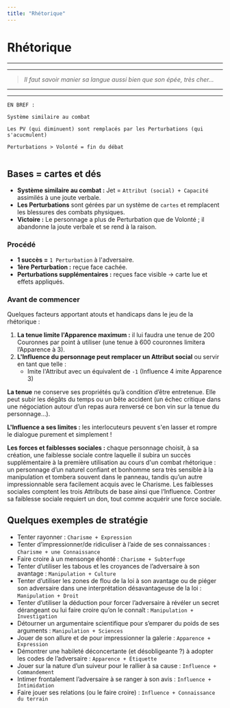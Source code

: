 ```yaml
---
title: "Rhétorique"
---
```


# Rhétorique

----
----

> *Il faut savoir manier sa langue aussi bien que son épée, très cher...*

----
----

```
EN BREF :

Système similaire au combat

Les PV (qui diminuent) sont remplacés par les Perturbations (qui s'acucmulent)

Perturbations > Volonté = fin du débat


```

## Bases = cartes et dés

* **Système similaire au combat :** Jet = `Attribut (social) + Capacité` assimilés à une joute verbale.
* **Les Perturbations** sont gérées par un système de `cartes` et remplacent les blessures des combats physiques.
* **Victoire :** Le personnage a plus de Perturbation que de Volonté ; il abandonne la joute verbale et se rend à la raison.

### Procédé

* **1 succès =** `1 Perturbation` à l'adversaire.
* **1ère Perturbation :** reçue face cachée.
* **Perturbations supplémentaires :** reçues face visible → carte lue et effets appliqués.

### Avant de commencer

Quelques facteurs apportant atouts et handicaps dans le jeu de la rhétorique :

1. **La tenue limite l'Apparence maximum :** il lui faudra une tenue de 200 Couronnes par point à utiliser (une tenue à 600 couronnes limitera l’Apparence à 3).
1. **L'Influence du personnage peut remplacer un Attribut social** ou servir en tant que telle :
    * Imite l'Attribut avec un équivalent de `-1` (Influence 4 imite Apparence 3)


**La tenue** ne conserve ses propriétés qu’à condition d’être entretenue.
Elle peut subir les dégâts du temps ou un bête accident (un échec critique dans une négociation autour d’un repas aura renversé ce bon vin sur la tenue du personnage…).

**L'Influence a ses limites :** les interlocuteurs peuvent s'en lasser et rompre le dialogue purement et simplement !

**Les forces et faiblesses sociales :** chaque personnage choisit, à sa création, une faiblesse sociale contre laquelle il subira un succès supplémentaire à la première utilisation au cours d'un combat rhétorique : un personnage d’un naturel confiant et bonhomme sera très sensible à la manipulation et tombera souvent dans le panneau, tandis qu’un autre impressionnable sera facilement acquis avec le Charisme. Les faiblesses sociales comptent les trois Attributs de base ainsi que l’Influence. Contrer sa faiblesse sociale requiert un don, tout comme acquérir une force sociale.


## Quelques exemples de stratégie

* Tenter rayonner : `Charisme + Expression`
* Tenter d’impressionner/de ridiculiser à l’aide de ses connaissances : `Charisme + une Connaissance`
* Faire croire à un mensonge éhonté : `Charisme + Subterfuge`
* Tenter d’utiliser les tabous et les croyances de l’adversaire à son avantage : `Manipulation + Culture`
* Tenter d’utiliser les zones de flou de la loi à son avantage ou de piéger son adversaire dans une interprétation désavantageuse de la loi : `Manipulation + Droit`
* Tenter d’utiliser la déduction pour forcer l’adversaire à révéler un secret dérangeant ou lui faire croire qu’on le connaît : `Manipulation + Investigation`
* Détourner un argumentaire scientifique pour s’emparer du poids de ses arguments : `Manipulation + Sciences`
* Jouer de son allure et de pour impressionner la galerie : `Apparence + Expression`
* Démontrer une habileté déconcertante (et désobligeante ?) à adopter les codes de l’adversaire : `Apparence + Étiquette`
* Jouer sur la nature d’un suiveur pour le rallier à sa cause : `Influence + Commandement`
* Intimer frontalement l’adversaire à se ranger à son avis : `Influence + Intimidation`
* Faire jouer ses relations (ou le faire croire) : `Influence + Connaissance du terrain`